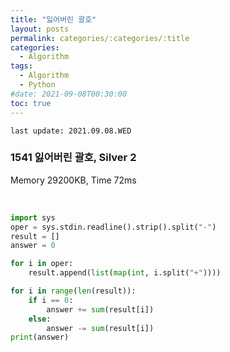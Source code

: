 ```yaml
---
title: "잃어버린 괄호"
layout: posts
permalink: categories/:categories/:title
categories:
  - Algorithm
tags:
  - Algorithm
  - Python
#date: 2021-09-08T00:30:00
toc: true
---
```


`last update: 2021.09.08.WED` 

### 1541 잃어버린 괄호, Silver 2
Memory 29200KB, Time 72ms

<br>


```python
import sys
oper = sys.stdin.readline().strip().split("-")
result = []
answer = 0

for i in oper:
    result.append(list(map(int, i.split("+"))))

for i in range(len(result)):
    if i == 0:
        answer += sum(result[i])
    else:
        answer -= sum(result[i])
print(answer)
```